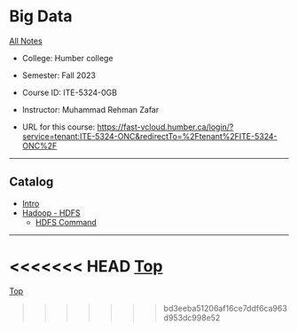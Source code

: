 # Big Data

[All Notes](../../index.md)

- College: Humber college
- Semester: Fall 2023
- Course ID: ITE-5324-0GB
- Instructor: Muhammad Rehman Zafar

- URL for this course:
  https://fast-vcloud.humber.ca/login/?service=tenant:ITE-5324-ONC&redirectTo=%2Ftenant%2FITE-5324-ONC%2F

---

## Catalog

- [Intro](./intro.md)
- [Hadoop - HDFS](./haddop.md)
  - [HDFS Command](./hdfs_command.md)

---

<<<<<<< HEAD
[Top](#big-data)
=======
[Top](#project-management)
>>>>>>> bd3eeba51206af16ce7ddf6ca963d953dc998e52
